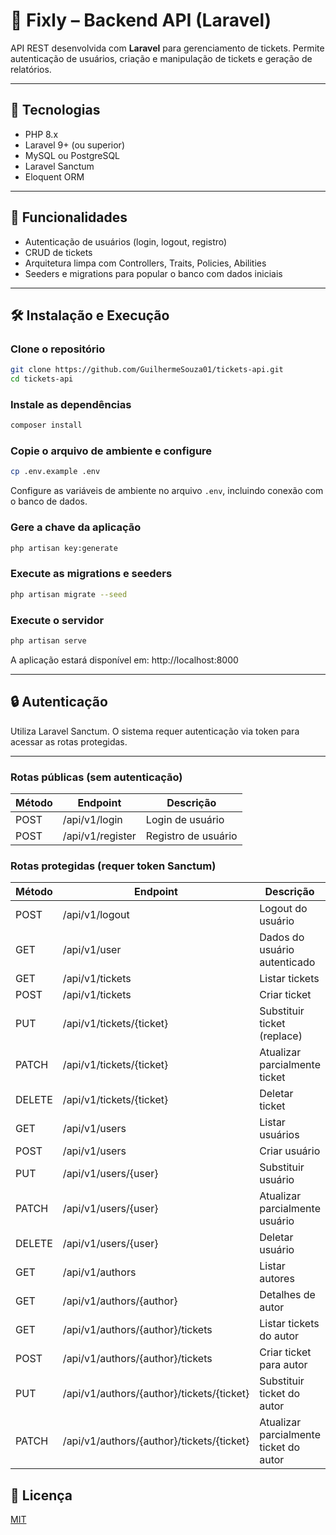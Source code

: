 # 🎫 Fixly – Backend API (Laravel)

API REST desenvolvida com **Laravel** para gerenciamento de tickets. Permite autenticação de usuários, criação e manipulação de tickets e geração de relatórios.

---

## 🧰 Tecnologias

- PHP 8.x
- Laravel 9+ (ou superior)
- MySQL ou PostgreSQL
- Laravel Sanctum
- Eloquent ORM

---

## 🚀 Funcionalidades

- Autenticação de usuários (login, logout, registro)
- CRUD de tickets
- Arquitetura limpa com Controllers, Traits, Policies, Abilities
- Seeders e migrations para popular o banco com dados iniciais

---

## 🛠️ Instalação e Execução

### Clone o repositório

```bash
git clone https://github.com/GuilhermeSouza01/tickets-api.git
cd tickets-api
```

### Instale as dependências

```bash
composer install
```

### Copie o arquivo de ambiente e configure

```bash
cp .env.example .env
```

Configure as variáveis de ambiente no arquivo `.env`, incluindo conexão com o banco de dados.

### Gere a chave da aplicação

```bash
php artisan key:generate
```

### Execute as migrations e seeders

```bash
php artisan migrate --seed
```

### Execute o servidor

```bash
php artisan serve
```

A aplicação estará disponível em: http://localhost:8000

---

## 🔒 Autenticação

Utiliza Laravel Sanctum. O sistema requer autenticação via token para acessar as rotas protegidas.

---

### Rotas públicas (sem autenticação)

| Método | Endpoint       | Descrição            |
|--------|----------------|----------------------|
| POST   | /api/v1/login  | Login de usuário     |
| POST   | /api/v1/register | Registro de usuário  |

### Rotas protegidas (requer token Sanctum)

| Método  | Endpoint                          | Descrição                         |
|---------|---------------------------------|----------------------------------|
| POST    | /api/v1/logout                  | Logout do usuário                |
| GET     | /api/v1/user                    | Dados do usuário autenticado    |
| GET     | /api/v1/tickets                 | Listar tickets                  |
| POST    | /api/v1/tickets                 | Criar ticket                   |
| PUT     | /api/v1/tickets/{ticket}        | Substituir ticket (replace)     |
| PATCH   | /api/v1/tickets/{ticket}        | Atualizar parcialmente ticket   |
| DELETE  | /api/v1/tickets/{ticket}        | Deletar ticket                  |
| GET     | /api/v1/users                   | Listar usuários                 |
| POST    | /api/v1/users                   | Criar usuário                  |
| PUT     | /api/v1/users/{user}             | Substituir usuário              |
| PATCH   | /api/v1/users/{user}             | Atualizar parcialmente usuário  |
| DELETE  | /api/v1/users/{user}             | Deletar usuário                 |
| GET     | /api/v1/authors                 | Listar autores                 |
| GET     | /api/v1/authors/{author}        | Detalhes de autor              |
| GET     | /api/v1/authors/{author}/tickets | Listar tickets do autor       |
| POST    | /api/v1/authors/{author}/tickets | Criar ticket para autor       |
| PUT     | /api/v1/authors/{author}/tickets/{ticket} | Substituir ticket do autor  |
| PATCH   | /api/v1/authors/{author}/tickets/{ticket} | Atualizar parcialmente ticket do autor |



## 📄 Licença

[MIT](LICENSE)
